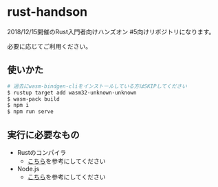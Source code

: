 # rust-handson

2018/12/15開催のRust入門者向けハンズオン #5向けリポジトリになります。

必要に応じてご利用ください。

## 使いかた

```bash
# 過去にwasm-bindgen-cliをインストールしている方はSKIPしてください
$ rustup target add wasm32-unknown-unknown
$ wasm-pack build
$ npm i
$ npm run serve
```

## 実行に必要なもの

* Rustのコンパイラ
  * [こちら](https://www.rust-lang.org/learn/get-started)を参考にしてください
* Node.js
  * [こちら](https://nodejs.org/ja/download/)を参考にしてください
